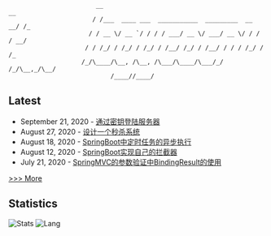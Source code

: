 
```
                        __                                              __ 
                       / /___  ____ ___  ___________  _________  __  __/ /_
                      / / __ \/ __ `/ / / / ___/ __ \/ ___/ __ \/ / / / __/
                     / / /_/ / /_/ / /_/ / /__/ /_/ / /__/ / / / /_/ / /_  
                    /_/\____/\__, /\__, /\___/\____/\___/_/ /_/\__,_/\__/  
                            /____//____/                                                                    
```
## Latest

* September 21, 2020 - [通过密钥登陆服务器](https://logycoco.xyz/2020/018_ssh_key/) 
* August 27, 2020 - [设计一个秒杀系统](https://logycoco.xyz/2020/017_seckill_system_design/) 
* August 18, 2020 - [SpringBoot中定时任务的异步执行](https://logycoco.xyz/2020/016_springboot_async/) 
* August 12, 2020 - [SpringBoot实现自己的拦截器](https://logycoco.xyz/2020/015_spring_handlerinterceptoradapter/) 
* July 21, 2020 - [SpringMVC的参数验证中BindingResult的使用](https://logycoco.xyz/2020/014_spring_bindingresult/) 

[>>> More](https://logycoco.xyz/posts/)
## Statistics
![Stats](https://github-readme-stats.vercel.app/api?username=logycoconut)
![Lang](https://github-readme-stats.vercel.app/api/top-langs/?username=logycoconut&hide=html&layout=compact)
